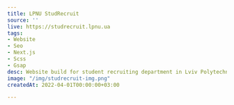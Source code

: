 ```yaml
---
title: LPNU StudRecruit
source: ''
live: https://studrecruit.lpnu.ua
tags:
- Website
- Seo
- Next.js
- Scss
- Gsap
desc: Website build for student recruiting department in Lviv Polytechnics
image: "/img/studrecruit-img.png"
createdAt: 2022-04-01T00:00:00+03:00

---
```

